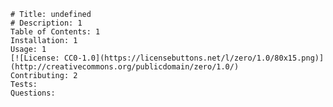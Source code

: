 
    # Title: undefined
    # Description: 1
    Table of Contents: 1
    Installation: 1
    Usage: 1
    [![License: CC0-1.0](https://licensebuttons.net/l/zero/1.0/80x15.png)](http://creativecommons.org/publicdomain/zero/1.0/)
    Contributing: 2
    Tests: 
    Questions: 
    